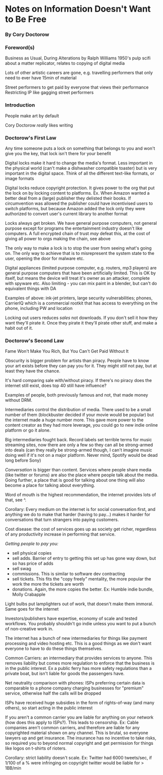 # Notes on Information Doesn't Want to Be Free
### By Cory Doctorow

### Foreword(s)

Business as Usual, During Alterations by Ralph Williams
    1950's pulp scifi about a matter replicator, relates to copying of digital media

Lots of other artistic careers are gone, e.g. travelling performers that only need to
ever have 15min of material

Street performers to get paid by everyone that views their performance
Restricting IP like gagging street performers

### Introduction
People make art by default

Cory Doctorow *really* likes writing

### Doctorow's First Law
Any time someone puts a lock on something that belongs to you and won't give you the key,
that lock isn't there for your benefit

Digital locks make it hard to change the media's format. Less important in the
physical world (can't make a dishwasher compatible toaster) but is very important
in the digital space. Think of all the different text-like formats, or image formats

Digital locks reduce copyright protection. It gives power to the org that put the lock on by
locking content to platforms.
Ex. When Amazon wanted a better deal from a (large) publisher they delisted their books. If
circumvention was allowed the publisher could have incentivised users to switch platforms,
but because Amazon added the lock only they were authorized to convert user's current library
to another format

Locks always get broken. We have general purpose computers, not general purpose except for programs
the entertainment industry doesn't like computers.
A full encrypted chain of trust *may* defeat this, at the cost of giving all power to orgs making the 
chain, see above

The only way to make a lock is to stop the user from seeing what's going on. The only way to achieve
that is to misrepresent the system state to the user, opening the door for malware etc.

Digital appliances (limited purpose computer, e.g. routers, mp3 players) are general purpose
computers that have been artificially limited. This is OK by itself, but means the device will
treat it's owner as an attacker, complete with spyware etc.
Also limiting - you can mix paint in a blender, but can't do equivalent things with DA

Examples of above: ink-jet printers, large security vulnerabilities; phones, CarrierIQ which
is a commercial rootkit that has access to everything on the phone, including PW and location

Locking out users reduces *sales* not downloads. If you don't sell it how they want they'll pirate
it. Once they pirate it they'll pirate other stuff, and make a habit out of it.

### Doctorow's Second Law
Fame Won't Make You Rich, But You Can't Get Paid Without It

Obscurity is bigger problem for artists than piracy. People have to know your art exists before
they can pay you for it. They might *still* not pay, but at least they have the chance.

It's hard comparing sale with/without piracy. If there's no piracy does the internet still exist,
does top 40 still have influence?

Examples of people, both previously famous and not, that made money without DRM.

Intermediaries control the distribution of media. There used to be a small number of them (blockbuster
decided if your movie would be popular) but the internet made a huge number more. This gave more power
to the content creator as they had more leverage, you could go to new indie online platform or go
it alone.

Big intermediaries fought back. Record labels set terrible terms for music streaming sites, now there
are only a few so they can all be strong-armed into deals (can they really be strong-armed though, I
can't imagine music doing well if it's not on a major platform. Never mind, Spotify would be dead long
before Sony)

*Conversation* is bigger than content. Services where people share media (like twitter or forums) are
also the place where people talk about the media. Going further, a place that is good for talking
about one thing will also become a place for talking about everything.

Word of mouth is the highest recommendation, the internet provides lots of that, see ^.

Corollary: Every medium on the internet is for social conversation first, and anything we do to make
that harder (having to pay...) makes it harder for conversations that turn strangers into paying
customers.

Cost disease: the cost of services goes up as society get richer, regardless of any productivity
increase in performing that service.

*Getting people to pay you:*
 * sell physical copies
 * sell adds. Barrier of entry to getting this set up has gone way down, but so has price of adds
 * sell swag
 * commissions. This is similar to software dev contracting
 * sell tickets. This fits the "copy freely" mentality, the more popular the work the more the tickets
are worth 
 * donations. Again, the more copies the better. Ex: Humble indie bundle, Molly Crabapple

Light bulbs put lamplighters out of work, that doesn't make them immoral. Same goes for the internet

Investors/publishers have expertise, economy of scale and tested workflows. You probably shouldn't go
indie unless you want to put a bunch of non-creative work in.

The internet has a bunch of new intermediaries for things like payment processing and video hosting
etc. This is a good things as we don't want everyone to have to do these things themselves.

Common Carriers: an intermediary that provides services to anyone. This removes liability but comes
more regulation to enforce that the business is in the public interest. Ex a public ferry has more
safety regulations than a private boat, but isn't liable for goods the passengers have. 

Net neutrality comparison with phones: ISPs preferring certain data is comparable to a phone company
charging businesses for "premium" service, otherwise half the calls will be dropped

ISPs have received huge subsidies in the form of rights-of-way (and many others), so start acting 
in the public interest

If you aren't a common carrier you are liable for anything on your network (how does this apply to
ISPs?). This leads to censorship. Ex: Cable companies aren't common carriers, and therefore are
liable for any copyrighted material shown on any channel. This is brutal, so everyone lawyers up
and get insurance. The insurance has no incentive to take risks, so required you to beyond normal
copyright and get permission for things like logos on t-shirts of rioters.

Corollary: strict liability doesn't scale. Ex: Twitter had 6000 tweets/sec, if 1/100 of a % were
infringing on copyright twitter would be liable for > 1BB/min
